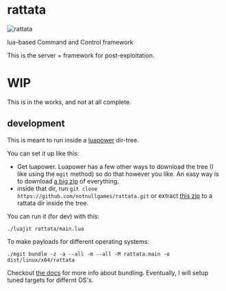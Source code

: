 # rattata

![rattata](https://cdn.bulbagarden.net/upload/thumb/4/46/019Rattata.png/500px-019Rattata.png)

lua-based Command and Control framework

This is the server + framework for post-exploitation.

# WIP

This is in the works, and not at all complete.


## development

This is meant to run inside a [luapower](https://luapower.com/) dir-tree.

You can set it up like this:

- Get luapower. Luapower has a few other ways to download the tree (I like using the `mgit` method) so do that however you like. An easy way is to download [a big zip](https://github.com/luapower/all/archive/master.zip) of everything.
- inside that dir, run `git clone https://github.com/notnullgames/rattata.git` or extract [this zip](https://github.com/notnullgames/rattata/archive/main.zip) to a rattata dir inside the tree.


You can run it (for dev) with this:

```
./luajit rattata/main.lua
```

To make payloads for different operating systems:

```
./mgit bundle -z -a --all -m --all -M rattata.main -o dist/linux/x64/rattata
```

Checkout [the docs](https://luapower.com/bundle) for more info about bundling. Eventually, I will setup tuned targets for differnt OS's.